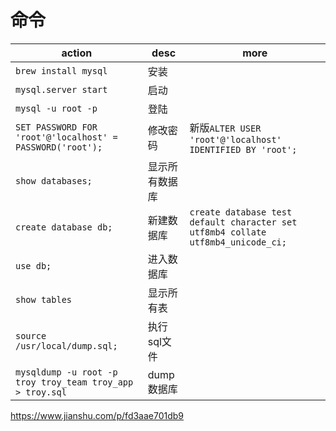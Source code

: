 # 命令
| action | desc | more |
| --- | --- | --- |
|`brew install mysql` | 安装 |
|`mysql.server start` | 启动 |
|`mysql -u root -p` | 登陆 |
|`SET PASSWORD FOR 'root'@'localhost' = PASSWORD('root');` | 修改密码 | 新版`ALTER USER 'root'@'localhost' IDENTIFIED BY 'root';`
|`show databases;` | 显示所有数据库 |
|`create database db;` | 新建数据库 | `create database test default character set utf8mb4 collate utf8mb4_unicode_ci;`
|`use db;` | 进入数据库 |
|`show tables` | 显示所有表 |
|`source /usr/local/dump.sql;` | 执行sql文件
| `mysqldump -u root -p troy troy_team troy_app > troy.sql` | dump数据库

https://www.jianshu.com/p/fd3aae701db9
